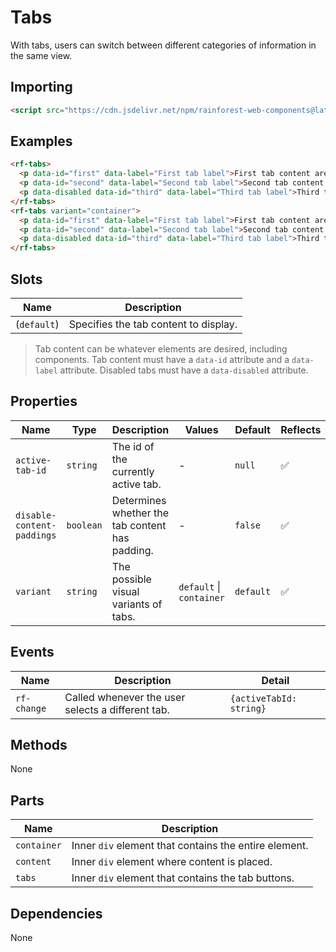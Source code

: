 # Tabs

With tabs, users can switch between different categories of information in the same view.

## Importing

``` html
<script src="https://cdn.jsdelivr.net/npm/rainforest-web-components@latest/components/tabs.js" type="module"></script>
```

## Examples

``` html
<rf-tabs>
  <p data-id="first" data-label="First tab label">First tab content area</p>
  <p data-id="second" data-label="Second tab label">Second tab content area</p>      
  <p data-disabled data-id="third" data-label="Third tab label">Third tab content area</p>            
</rf-tabs>
<rf-tabs variant="container">
  <p data-id="first" data-label="First tab label">First tab content area</p>
  <p data-id="second" data-label="Second tab label">Second tab content area</p>      
  <p data-disabled data-id="third" data-label="Third tab label">Third tab content area</p>            
</rf-tabs>    
```

## Slots

| Name | Description |
| --- | --- |
| (`default`) | Specifies the tab content to display. |

> Tab content can be whatever elements are desired, including components. Tab content must have a `data-id` attribute and a `data-label` attribute. Disabled tabs must have a `data-disabled` attribute.

## Properties

| Name | Type | Description | Values | Default | Reflects |
| --- | --- | --- | --- | --- | --- |
| `active-tab-id` | `string` | The id of the currently active tab. | - | `null` | ✅ |
| `disable-content-paddings` | `boolean` | Determines whether the tab content has padding. | - | `false` | ✅ |
| `variant` | `string` | The possible visual variants of tabs. | `default` \| `container` | `default` | ✅ |

## Events

| Name | Description | Detail |
| --- | --- | --- |
| `rf-change` | Called whenever the user selects a different tab. | `{activeTabId: string}` |

## Methods

None

## Parts

| Name | Description |
| --- | --- |
| `container` | Inner `div` element that contains the entire element. |
| `content` | Inner `div` element where content is placed. |
| `tabs` | Inner `div` element that contains the tab buttons. |

## Dependencies

None
